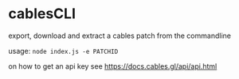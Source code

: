 # cablesCLI

export, download and extract a cables patch from the commandline

usage: `node index.js -e PATCHID`

on how to get an api key see  https://docs.cables.gl/api/api.html
